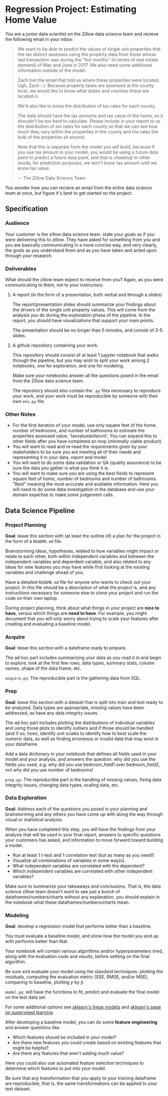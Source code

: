 # Regression Project: Estimating Home Value

You are a junior data scientist on the Zillow data science team and recieve the following email in your inbox:

> We want to be able to predict the values of single unit properties that the tax district assesses using the property data from those whose last transaction was during the "hot months" (in terms of real estate demand) of May and June in 2017. We also need some additional information outside of the model.
>
> Zach lost the email that told us where these properties were located. Ugh, Zach :-/. Because property taxes are assessed at the county level, we would like to know what states and counties these are located in.
>
> We'd also like to know the distribution of tax rates for each county.
>
> The data should have the tax amounts and tax value of the home, so it shouldn't be too hard to calculate. Please include in your report to us the distribution of tax rates for each county so that we can see how much they vary within the properties in the county and the rates the bulk of the properties sit around.
>
> Note that this is separate from the model you will build, because if you use tax amount in your model, you would be using a future data point to predict a future data point, and that is cheating! In other words, for prediction purposes, we won't know tax amount until we know tax value.
>
> -- The Zillow Data Science Team

You wonder how you can recieve an email from the entire data science team at once, but figure it's best to get started on the project.

## Specification

### Audience

Your customer is the zillow data science team. state your goals as if you were delivering this to zillow. They have asked for something from you and you are basically communicating in a more concise way, and very clearly, the goals as you understand them and as you have taken and acted upon through your research.

### Deliverables

What should the zillow team expect to receive from you? Again, as you were communicating to them, not to your instructors.

1. A report (in the form of a presentation, both verbal and through a slides)

    The report/presentation slides should summarize your findings about the drivers of the single unit property values. This will come from the analysis you do during the exploration phase of the pipeline. In the report, you should have visualizations that support your main points.

    The presentation should be no longer than 5 minutes, and consist of 3-5 slides.

2. A github repository containing your work.

    This repository should consist of at least 1 jupyter notebook that walks through the pipeline, but you may wish to split your work among 2 notebooks, one for exploration, and one for modeling.

    Make sure your notebooks answer all the questions posed in the email from the Zillow data science team.

    The repository should also contain the `.py` files necessary to reproduce your work, and your work must be reproducible by someone with their own `env.py` file.

### Other Notes

- For the first iteration of your model, use only square feet of the home, number of bedrooms, and number of bathrooms to estimate the properties assessed value, 'taxvaluedollarcnt'. You can expand this to other fields after you have completed an mvp (minimally viable product).
- You will want to read and re-read the requirements given by your stakeholders to be sure you are meeting all of their needs and representing it in your data, report and model.
- You will want to do some data validation or QA (quality assurance) to be sure the data you gather is what you think it is.
- You will want to make sure you are using the best fields to represent square feet of home, number of bedrooms and number of bathrooms. "Best" meaning the most accurate and available information. Here you will need to do some data investigation in the database and use your domain expertise to make some judgement calls.

## Data Science Pipeline

### Project Planning

**Goal**: leave this section with (at least the outline of) a plan for the project in the form of a `README.md` file.

Brainstorming ideas, hypotheses, related to how variables might impact or relate to each other, both within independent variables and between the independent variables and dependent variable, and also related to any ideas for new features you may have while first looking at the existing variables and challenge ahead of you.

Have a detailed `README.md` file for anyone who wants to check out your project. In this file should be a description of what the project is, and any instructions necessary for someone else to clone your project and run the code on their own laptop.

During project planning, think about what things in your project are **nice to have**, versus which things are **need to have**. For example, you might document that you will only worry about trying to scale your features after creating and evaluating a baseline model.

### Acquire

**Goal**: leave this section with a dataframe ready to prepare.

The ad hoc part includes summarizing your data as you read it in and begin to explore, look at the first few rows, data types, summary stats, column names, shape of the data frame, etc.

`acquire.py`: The reproducible part is the gathering data from SQL.

### Prep

**Goal**: leave this section with a dataset that is split into train and test ready to be analyzed. Data types are appropriate, missing values have been addressed, as have any data integrity issues.

The ad hoc part includes plotting the distributions of individual variables and using those plots to identify outliers and if those should be handled (and if so, how), identify unit scales to identify how to best scale the numeric data, as well as finding erroneous or invalid data that may exist in your dataframe.

Add a data dictionary in your notebook that defines all fields used in your model and your analysis, and answers the question: why did you use the fields you used, e.g. why did you use bedroom_field1 over bedroom_field2, not why did you use number of bedrooms!

`prep.py`: The reproducible part is the handling of missing values, fixing data integrity issues, changing data types, scaling data, etc.

### Data Exploration

**Goal**: Address each of the questions you posed in your planning and brainstorming and any others you have come up with along the way through visual or statistical analysis.

When you have completed this step, you will have the findings from your analysis that will be used in your final report, answers to specific questions your customers has asked, and information to move forward toward building a model.

- Run at least 1 t-test and 1 correlation test (but as many as you need!)
- Visualize all combinations of variables in some way(s).
- What independent variables are correlated with the dependent?
- Which independent variables are correlated with other independent variables?

Make sure to summarize your takeaways and conclusions. That is, the data science zillow team doesn't want to see just a bunch of dataframes/numbers/charts without any explanation, you should explain in the notebook what these dataframes/numbers/charts mean.

### Modeling

**Goal**: develop a regression model that performs better than a baseline.

You must evaluate a baseline model, and show how the model you end up with performs better than that.

Your notebook will contain various algorithms and/or hyperparameters tried, along with the evaluation code and results, before settling on the final algorithm.

Be sure and evaluate your model using the standard techniques: plotting the residuals, computing the evaluation metric (SSE, RMSE, and/or MSE), comparing to baseline, plotting $y$ by $\hat{y}$.

`model.py`: will have the functions to fit, predict and evaluate the final model on the test data set.

For some additional options see [sklearn's linear models](https://scikit-learn.org/stable/modules/linear_model.html) and [sklearn's page on supervised learning](https://scikit-learn.org/stable/supervised_learning.html).

After developing a baseline model, you can do some **feature engineering** and answer questions like:

- Which features should be included in your model?
- Are there new features you could create based on existing features that might be helpful?
- Are there any features that aren't adding much value?

Here you could also use automated feature selection techniques to determine which features to put into your model.

Be sure that any transformation that you apply to your training dataframe are reproducible, that is, the same transformations can be applied to your test dataset.
